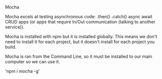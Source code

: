 Mocha

Mocha excels at testing asynchronous code:
.then()
.catch()
async await
CRUD apps (or apps that require In/Out communication (talking to another service)).

Mocha is installed with npm but it is installed globally. This means we don't need to install it for each project, but it doesn't install for each project you build.

Mocha is ran from the Command Line, so it must be installed to our main computer so we can use it.

'npm i mocha -g'
